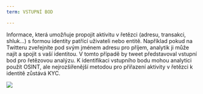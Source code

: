 ```yaml
---
term: VSTUPNÍ BOD

---
```

Informace, která umožňuje propojit aktivitu v řetězci (adresu, transakci, shluk...) s formou identity patřící uživateli nebo entitě. Například pokud na Twitteru zveřejníte pod svým jménem adresu pro příjem, analytik ji může najít a spojit s vaší identitou. V tomto případě by tweet představoval vstupní bod pro řetězovou analýzu. K identifikaci vstupního bodu mohou analytici použít OSINT, ale nejrozšířenější metodou pro přiřazení aktivity v řetězci k identitě zůstává KYC.

![](../../dictionnaire/assets/28.webp)